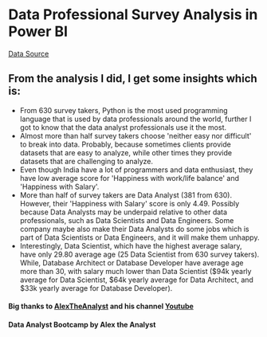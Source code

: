 # Data Professional Survey Analysis in Power BI

[Data Source](https://github.com/AlexTheAnalyst/Power-BI/blob/main/Power%20BI%20-%20Final%20Project.xlsx)

## From the analysis I did, I get some insights which is: 

* From 630 survey takers, Python is the most used programming language that is used by data professionals around the world, further I got to know that the data analyst professionals use it the most.
* Almost more than half survey takers choose 'neither easy nor difficult' to break into data. Probably, because sometimes clients provide datasets that are easy to analyze, while other times they provide datasets that are challenging to analyze.
* Even though India have a lot of programmers and data enthusiast, they have low average score for 'Happiness with work/life balance' and 'Happiness with Salary'.
* More than half of survey takers are Data Analyst (381 from 630). However, their 'Happiness with Salary' score is only 4.49. Possibly because Data Analysts may be underpaid relative to other data professionals, such as Data Scientists and Data Engineers. Some company maybe also make their Data Analysts do some jobs which is part of Data Scientists or Data Engineers, and it will make them unhappy.
* Interestingly, Data Scientist, which have the highest average salary, have only 29.80 average age (25 Data Scientist from 630 survey takers). While, Database Architect or Database Developer have average age more than 30, with salary much lower than Data Scientist ($94k yearly average for Data Scientist, $64k yearly average for Data Architect, and $33k yearly average for Database Developer).



#### Big thanks to [AlexTheAnalyst](https://github.com/AlexTheAnalyst) and his channel [Youtube](https://www.youtube.com/@AlexTheAnalyst) ####
#### Data Analyst Bootcamp by Alex the Analyst ####
